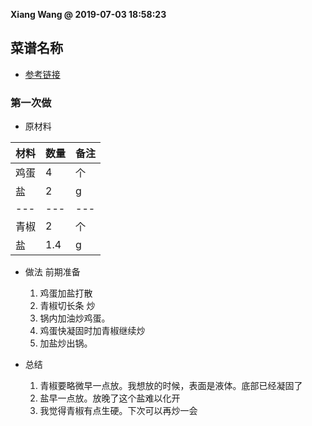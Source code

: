 **Xiang Wang @ 2019-07-03 18:58:23**

## 菜谱名称
* [参考链接](https://www.meishij.net/zuofa/qingjiaochaodan_21.html)

### 第一次做
* 原材料

材料|数量|备注
---|---|---
鸡蛋|4|个
盐|2|g
---|---|---
青椒|2|个
盐|1.4|g

* 做法
前期准备
    1. 鸡蛋加盐打散
    2. 青椒切长条
炒
    3. 锅内加油炒鸡蛋。
    4. 鸡蛋快凝固时加青椒继续炒
    5. 加盐炒出锅。

* 总结

    1. 青椒要略微早一点放。我想放的时候，表面是液体。底部已经凝固了
    2. 盐早一点放。放晚了这个盐难以化开
    3. 我觉得青椒有点生硬。下次可以再炒一会
